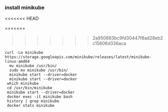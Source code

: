 ### install minikube

<<<<<<< HEAD

=======
>>>>>>> 2a950883bc9fd30447f8ad28eb2c15606d336aca
```
curl -Lo minikube https://storage.googleapis.com/minikube/releases/latest/minikube-linux-amd64
  mv minikube /usr/bin/
  sudo mv minikube /usr/bin/
  minikube start --driver=docker
  minikube start --driver=docker
 which minikube
 cd /usr/bin/minikube
 minikube start --driver=docker
 docker exec -it minikube bash
 history | grep minikube
 docker stats minikube
 ```
